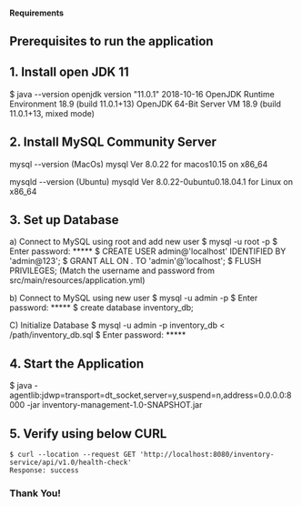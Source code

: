 #### Requirements

## Prerequisites to run the application
 
## 1. Install open JDK 11
$ java --version
openjdk version "11.0.1" 2018-10-16
OpenJDK Runtime Environment 18.9 (build 11.0.1+13)
OpenJDK 64-Bit Server VM 18.9 (build 11.0.1+13, mixed mode)
 
## 2. Install MySQL Community Server
mysql --version (MacOs)
mysql  Ver 8.0.22 for macos10.15 on x86_64
 
mysqld --version (Ubuntu)
mysqld  Ver 8.0.22-0ubuntu0.18.04.1 for Linux on x86_64
 
## 3. Set up Database
a) Connect to MySQL using root and add new user
   $ mysql -u root -p
   $ Enter password: *****
   $ CREATE USER admin@'localhost' IDENTIFIED BY 'admin@123';
   $ GRANT ALL ON *.* TO 'admin'@'localhost';
   $ FLUSH PRIVILEGES;
(Match the username and password from src/main/resources/application.yml)

b) Connect to MySQL using new user
   $ mysql -u admin -p
   $ Enter password: *****
   $ create database inventory_db;
 
 C) Initialize Database
	$ mysql -u admin -p inventory_db < /path/inventory_db.sql
	$ Enter password: *****
 
## 4. Start the Application
   $ java -agentlib:jdwp=transport=dt_socket,server=y,suspend=n,address=0.0.0.0:8000 -jar inventory-management-1.0-SNAPSHOT.jar
 
## 5. Verify using below CURL
	$ curl --location --request GET 'http://localhost:8080/inventory-service/api/v1.0/health-check'
	Response: success
 
### Thank You!
